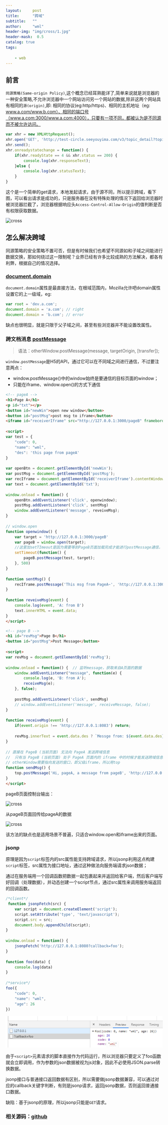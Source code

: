 ```yaml
---
layout:     post
title:      "跨域"
subtitle:   ""
author:     "wml"
header-img: "img/cross/1.jpg"
header-mask:  0.5
catalog: true
tags:

    - web
---
```


## 前言

`同源策略(Same-origin Policy)`,这个概念已经耳熟能详了,简单来说就是浏览器的一种安全策略,不允许浏览器中一个网站访问另一个网站的数据,除非这两个网站具有相同的`源(origin)`,即: 相同的协议(eg:http/https)、相同的主机地址（eg: www.a.com/www.b.com）、相同的端口号（www.a.com:3000/www.a.com:4000），只要有一项不同，都被认为是不同源而不被允许访问。

```js
var xhr = new XMLHttpRequest();
xhr.open('GET', 'http://test-circle.seeyouyima.com/v3/topic_detail?topic_id=36185682');
xhr.send();
xhr.onreadystatechange = function() {
    if(xhr.readyState == 4 && xhr.status == 200) {
        console.log(xhr.responseText);
    }else {
        console.log(xhr.statusText);
    }
}
```

这个是一个简单的get请求，本地发起请求，由于源不同，所以提示跨域，看下图，可以看出请求是成功的，只是服务器在没有特殊处理的情况下返回给浏览器时被浏览器拦截了，浏览器根据响应头`Access-Control-Allow-Origin`的值判断是否有权限获取数据。

![cross](/img/cross/2.jpg)

## 怎么解决跨域

同源策略的安全策略不置可否，但是有时候我们也希望不同源如和子域之间能进行数据交换，那如何绕过这一限制呢？业界已经有许多比较成熟的方法解决，都各有利弊，根据自己的情况选择。

### [document.domain](https://developer.mozilla.org/zh-CN/docs/Web/API/Document/domain)

`document.domain`属性是最直接方法，在根域范围内，Mozilla允许吧domain属性设置它的上一级域，eg:

```js
var root = 'dev.a.com';
document.domain = 'a.com'; // right
document.domain = 'b.com'; // error
```

缺点也很明显，就是只限于父子域之间，甚至有些浏览器并不能设置改属性。

### 跨文档消息 [postMessage](https://developer.mozilla.org/zh-CN/docs/Web/API/Window/postMessage)

> 语法：otherWindow.postMessage(message, targetOrigin, [transfer]);

`window.postMessage`是H5的API，通过它可以在不同域之间进行通信，不过要注意两点：

* window.postMessage()中的window始终是要通信的目标页面的window；
* 只能在iframe、window.open()的方式下通信

```html
<!-- pageA -->
<h1>Page A</h1>
<p id="txt"></p>
<button id="newWin">open new window</button>
<button id="postMsg">post msg to iframe</button>
<iframe id="receiverIframe" src="http://127.0.0.1:3000/pageB" frameborder="1" width="800" height="500"></iframe>

<script>
var test = {
    "code": 0,
    "name": "wml",
    "des": 'this page from pageA'
}

var openBtn = document.getElementById('newWin');
var postMsg = document.getElementById('postMsg');
var recIframe = document.getElementById('receiverIframe').contentWindow;
var text = document.getElementById('txt');

window.onload = function() {
    openBtn.addEventListener('click', openwindow);
    postMsg.addEventListener('click', sentMsg)
    window.addEventListener('message', reveiveMsg);
}

// window.open
function openwindow() {
    var target = 'http://127.0.0.1:3000/pageB'
    var pageB = window.open(target);
    //这里加setTImeout是因为需要等到PageB页面加载完成才能进行postMessage通信，但是在PageA内是无法对PageB进行onload事件监听，所以做延迟处理。
    setTimeout(function() {
        pageB.postMessage(test, target);
    }, 500)
}

function sentMsg() {
    recIframe.postMessage('This msg from PageA~', 'http://127.0.0.1:3000/pageB');
}

function reveiveMsg(event) {
    console.log(event, 'A: from B')
    text.innerHTML = event.data;
}
</script>
```

```html
<!-- page B -->
<h1 id="revMsg">Page B</h1>
<button id="postMsg">Post Message</button>

<script>
var revMsg = document.getElementById('revMsg');

window.onload = function() {  // 监听message，获取来自A页面的数据
    window.addEventListener("message", function(e) {
        console.log(e, 'B: from A');
        receiveMsg(e);
    }, false);

    postMsg.addEventListener('click', sendMsg)
    // window.addEventListener('message', receiveMessage, false);
}

function receiveMsg(event) {
    if(event.origin !== 'http://127.0.0.1:8083') return;

    revMsg.innerText = event.data.des ? `Messge from: ${event.data.des}, the name is ${event.data.name}` : `Messge from: ${event.data}`;
}

// 直接在 PageB (当前页面) 无法向 PageA 发送跨域信息
//  只有当 PageB (当前页面) 处于 PageA 页面内的 iframe 中的时候才能发送跨域信息
// otherWindow需要指向发送的窗口，即父级iframe，所以用top
function sendMsg() {
    top.postMessage('Hi, pageA, a message from pageB', 'http://127.0.0.1:8083')
}
</script>
```

pageB页面控制台输出：

![cross](/img/cross/3.jpg)

从pageB页面回传给pageA的数据

![cross](/img/cross/4.png)

该方法的缺点也是适用场景不普遍，只适合window.open和iframe出来的页面。

### jsonp

原理是因为`script`标签内的src属性能支持跨域请求，所以jsonp利用这点构建`script`标签，src属性为接口地址，通过这种做法向服务端请求json数据；

通过在服务端用一个回调函数把数据一起包裹起来并返回给客户端，然后客户端写好回调（处理数据），并动态创建一个script节点，通过src属性来调用服务端返回的回调函数。

```js
/*client*/
 function jsonpFetch(src) {
    var script = document.createElement('script');
    script.setAttribute('type', 'text/javascript');
    script.src = src;
    document.body.appendChild(script);
}

window.onload = function() {
    jsonpFetch('http://127.0.0.1:8080?callback=foo');
}

function foo(data) {
    console.log(data)
}

/*service*/
foo({
    "code": 0,
    "name": "wml",
    "age": 26
})
```

![cross](/img/cross/5.png)

由于`<script>`元素请求的脚本直接作为代码运行，所以浏览器只要定义了foo函数就会立即调用，作为参数的json数据被视为js对象，因此不必使用JSON.parse转换数据。

jsonp接口与普通接口返回数据有区别，所以需要做jsonp数据兼容，可以通过对应的callback关键字判断，有则是jsonp请求，返回jsonp数据，否则返回普通接口数据。

缺陷：基于jsonp的原理，所以jsonp只能是`GET`请求。

### 相关源码：[github](https://github.com/wumeilian/crossDomain/tree/master/postMessage)
